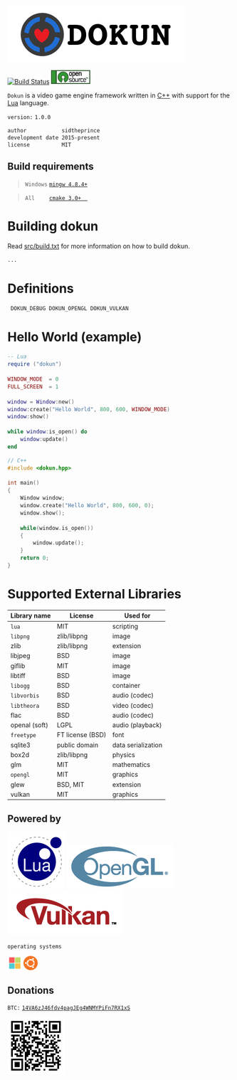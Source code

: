 ![dokun logo](res/icon/Dokun_text_logo.png "Dokun-logo") <!-- res/icon/Dokun-logo_128x128.png -->


[![Build Status](https://travis-ci.com/sidtheprince/dokun.svg?branch=master)](https://travis-ci.com/sidtheprince/dokun) [![alt text](res/icon/open_source_button.png)](https://opensource.org/licenses/MIT "Open Source")

`Dokun` is a video game engine framework written in [C++](https://en.wikipedia.org/wiki/C%2B%2B) with support
for the [Lua](https://www.lua.org/) language.

`version:`         `1.0.0`

```
author           sidtheprince
development date 2015-present
license          MIT
```

## Build requirements
> `Windows` [`mingw 4.8.4+`](http://www.mingw.org/)

> `All    ` [`cmake 3.0+  `](https://cmake.org/download/)</a>

 
# Building dokun
Read <a href="https://github.com/sidtheprince/dokun/blob/master/src/build.txt">src/build.txt</a> for more information on how to build dokun.
```sh
...
```

# Definitions
```sh
 DOKUN_DEBUG DOKUN_OPENGL DOKUN_VULKAN 
``` 

# Hello World (example)
```lua
-- Lua
require ("dokun")

WINDOW_MODE  = 0
FULL_SCREEN  = 1

window = Window:new()
window:create("Hello World", 800, 600, WINDOW_MODE)
window:show()

while window:is_open() do 
    window:update()
end
```
```cpp
// C++
#include <dokun.hpp>

int main()
{
    Window window;
    window.create("Hello World", 800, 600, 0);
    window.show();  
    
	while(window.is_open())
	{
		window.update();      
	}
	return 0;
}
```

# Supported External Libraries
|      Library name      |             License                  |         Used for                                      |
|------------------------|--------------------------------------|-------------------------------------------------------|
| `lua`                  | MIT                                  | scripting                                             |
| `libpng`               | zlib/libpng                          | image                                                 |
| zlib                   | zlib/libpng                          | extension                                             |
| libjpeg                | BSD                                  | image                                                 |
| giflib                 | MIT                                  | image                                                 |
| libtiff                | BSD                                  | image                                                 |
| `libogg`               | BSD                                  | container                                             |
| `libvorbis`            | BSD                                  | audio (codec)                                         |
| `libtheora`            | BSD                                  | video (codec)                                         | <!--| opus                   | BSD                                  | audio (codec)                                         |-->
| flac                   | BSD                                  | audio (codec)                                         |
| openal (soft)          | LGPL                                 | audio (playback)                                      |
| `freetype`             | FT license (BSD)                     | font                                                  | <!--| utf8                   | BSD                                  | unicode                                               |-->
| sqlite3                | public domain                        | data serialization                                    | <!--| libxml2                | MIT                                  | data_serialization, model (COLLADA), image (SVG)      |-->
| box2d                  | zlib/libpng                          | physics                                               | <!--| bullet3                | zlib/libpng                          | physics                                               |-->
| glm                    | MIT                                  | mathematics                                           |
| `opengl`               | MIT                                  | graphics                                              |
| glew                   | BSD, MIT                             | extension                                             |
| vulkan                 | MIT                                  | graphics                                              |


## Powered by ##
<a href="https://www.lua.org/" target="blank"><img src="res/icon/lua-128x128.png"></a>
<a href="https://www.opengl.org/" target="_blank"><img src="res/icon/OpenGL_100px_June16.png"></a>
<a href="https://www.khronos.org/vulkan/" target="_blank"><img src="res/icon/Vulkan_100px_Mar15.png"></a>

`operating systems`

<a href="https://www.microsoft.com/en-us/software-download/" target="_blank"><img src="res/icon/windows-orig.png" title="Windows 10" width="32"></img></a>         <a href="https://ubuntu.com/#download" target="_blank"><img src="res/icon/ubuntu.png" width="32" title="Ubuntu 16.04+"></img></a>  
<!-- <a href="https://www.apple.com/osx/"><img src="res/icon/mac.png" width="32"></img></a>   <a href="https://www.android.com/"><img src="res/icon/android.png" width="32"></img></a>  <a href="https://www.apple.com/ios/"><img src="res/icon/apple.png" width="32"></img></a>
-->

## Donations ##

`BTC:`
[`14VA6zJ46fdv4pagJEg4WNMYPiFn7RX1xS`](https://www.blockchain.com/btc/address/14VA6zJ46fdv4pagJEg4WNMYPiFn7RX1xS)

<a href="https://www.blockchain.com/btc/address/14VA6zJ46fdv4pagJEg4WNMYPiFn7RX1xS" target="_blank"><img src="res/icon/btc_addr.png" title="Donate_BTC" width="128"></img></a>

